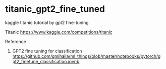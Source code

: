 # titanic_gpt2_fine_tuned
kaggle titanic tutorial by gpt2 fine-tuning

Titanic
https://www.kaggle.com/competitions/titanic







Reference

1. GPT2 fine tuning for classification
https://github.com/gmihaila/ml_things/blob/master/notebooks/pytorch/gpt2_finetune_classification.ipynb
